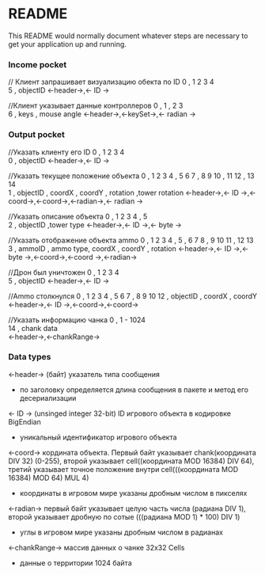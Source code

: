 # README #

This README would normally document whatever steps are necessary to get your application up and running.




### Income pocket ###

// Клиент запрашивает визуализацию обекта по ID
     0    , 1 2 3 4  
     5    , objectID 
<-header->,<-  ID  ->

//Клиент указывает данные контроллеров
     0    ,    1     ,    2   3    
     6    ,   keys   , mouse angle 
<-header->,<-keySet->,<- radian  ->




### Output pocket ###

//Указать клиенту его ID
     0    , 1 2 3 4  
     0    , objectID 
<-header->,<-  ID  ->

//Указать текущее положение объекта
     0    , 1 2 3 4  ,  5 6 7  ,  8 9 10 ,  11 12   ,   13  14     
     1    , objectID ,  coordX ,  coordY , rotation ,tower rotation
<-header->,<-  ID  ->,<-coord->,<-coord->,<-radian->,<-  radian  ->

//Указать описание объекта
     0    , 1 2 3 4  ,    5     
     2    , objectID ,tower type
<-header->,<-  ID  ->,<- byte ->

//Указать отображение объекта ammo
     0    , 1 2 3 4 ,    5     ,  6 7 8  ,  9 10 11 ,  12 13   
     3    ,  ammoID , ammo type,  coordX ,  coordY  , rotation 
<-header->,<- ID  ->,<- byte ->,<-coord->,<-coord ->,<-radian->

//Дрон был уничтожен
     0    , 1 2 3 4  
     5    , objectID 
<-header->,<-  ID  ->

//Ammo столкнулся
     0    , 1 2 3 4  ,  5 6 7  ,  8 9 10 
     12   , objectID ,  coordX ,  coordY 
<-header->,<-  ID  ->,<-coord->,<-coord->

//Указать информацию чанка
     0    ,   1 - 1024   
     14   ,  chank data  
<-header->,<-chankRange->





### Data types ###

<-header-> (байт) указатель типа сообщения
- по заголовку определяется длина сообщения в пакете и метод его десериализации

<-  ID  -> (unsinged integer 32-bit) ID игрового объекта в кодировке BigEndian
- уникальный идентификатор игрового объекта

<-coord-> кордината объекта. Первый байт указывает chank(координата DIV 32) (0-255), второй указывает cell((координата MOD 16384) DIV 64), третий указывает точное положение внутри cell(((координата MOD 16384) MOD 64) MUL 4)
- координаты в игровом мире указаны дробным числом в пикселях

<-radian-> первый байт указывает целую часть числа (радиана DIV 1), второй указывает дробную по сотые (((радиана MOD 1) * 100) DIV 1)
- углы в игровом мире указаны дробным числом в радианах

<-chankRange-> массив данных о чанке 32х32 Cells
- данные о территории 1024 байта